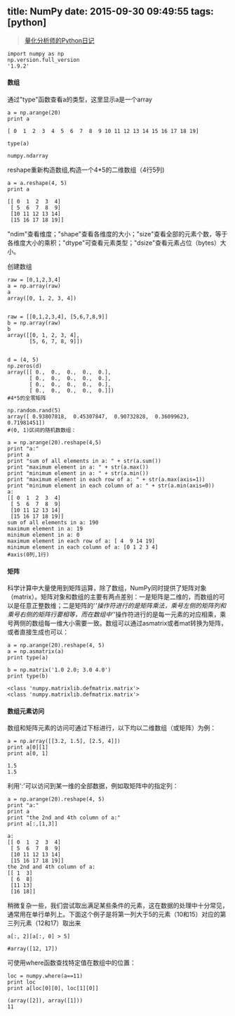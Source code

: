 title: NumPy
date: 2015-09-30 09:49:55
tags: [python]
---

> [量化分析师的Python日记](https://uqer.io/community/share/54ca15f9f9f06c276f651a56 "Title")

```
import numpy as np
np.version.full_version
'1.9.2'
```

#### 数组

通过"type"函数查看a的类型，这里显示a是一个array

```
a = np.arange(20)
print a

[ 0  1  2  3  4  5  6  7  8  9 10 11 12 13 14 15 16 17 18 19]

type(a)

numpy.ndarray
```

reshape重新构造数组,构造一个4*5的二维数组（4行5列)

```
a = a.reshape(4, 5)
print a

[[ 0  1  2  3  4]
 [ 5  6  7  8  9]
 [10 11 12 13 14]
 [15 16 17 18 19]]

```

"ndim"查看维度；"shape"查看各维度的大小；"size"查看全部的元素个数，等于各维度大小的乘积；"dtype"可查看元素类型；"dsize"查看元素占位（bytes）大小。



创建数组

```
raw = [0,1,2,3,4]
a = np.array(raw)
a
array([0, 1, 2, 3, 4])


raw = [[0,1,2,3,4], [5,6,7,8,9]]
b = np.array(raw)
b
array([[0, 1, 2, 3, 4],
       [5, 6, 7, 8, 9]])
       
       
d = (4, 5)
np.zeros(d)
array([[ 0.,  0.,  0.,  0.,  0.],
       [ 0.,  0.,  0.,  0.,  0.],
       [ 0.,  0.,  0.,  0.,  0.],
       [ 0.,  0.,  0.,  0.,  0.]])
#4*5的全零矩阵

np.random.rand(5)
array([ 0.93807818,  0.45307847,  0.90732828,  0.36099623,  0.71981451])
#(0, 1)区间的随机数数组：

a = np.arange(20).reshape(4,5)
print "a:"
print a
print "sum of all elements in a: " + str(a.sum())
print "maximum element in a: " + str(a.max())
print "minimum element in a: " + str(a.min())
print "maximum element in each row of a: " + str(a.max(axis=1))
print "minimum element in each column of a: " + str(a.min(axis=0))
a:
[[ 0  1  2  3  4]
 [ 5  6  7  8  9]
 [10 11 12 13 14]
 [15 16 17 18 19]]
sum of all elements in a: 190
maximum element in a: 19
minimum element in a: 0
maximum element in each row of a: [ 4  9 14 19]
minimum element in each column of a: [0 1 2 3 4]
#axis(0列,1行)
```

#### 矩阵
科学计算中大量使用到矩阵运算，除了数组，NumPy同时提供了矩阵对象（matrix）。矩阵对象和数组的主要有两点差别：一是矩阵是二维的，而数组的可以是任意正整数维；二是矩阵的'*'操作符进行的是矩阵乘法，乘号左侧的矩阵列和乘号右侧的矩阵行要相等，而在数组中'*'操作符进行的是每一元素的对应相乘，乘号两侧的数组每一维大小需要一致。数组可以通过asmatrix或者mat转换为矩阵，或者直接生成也可以：

```
a = np.arange(20).reshape(4, 5)
a = np.asmatrix(a)
print type(a)

b = np.matrix('1.0 2.0; 3.0 4.0')
print type(b)

<class 'numpy.matrixlib.defmatrix.matrix'>
<class 'numpy.matrixlib.defmatrix.matrix'>
```

#### 数组元素访问
数组和矩阵元素的访问可通过下标进行，以下均以二维数组（或矩阵）为例：

```
a = np.array([[3.2, 1.5], [2.5, 4]])
print a[0][1]
print a[0, 1]

1.5
1.5
```

利用':'可以访问到某一维的全部数据，例如取矩阵中的指定列：

```
a = np.arange(20).reshape(4, 5)
print "a:"
print a
print "the 2nd and 4th column of a:"
print a[:,[1,3]]

a:
[[ 0  1  2  3  4]
 [ 5  6  7  8  9]
 [10 11 12 13 14]
 [15 16 17 18 19]]
the 2nd and 4th column of a:
[[ 1  3]
 [ 6  8]
 [11 13]
 [16 18]]
```


稍微复杂一些，我们尝试取出满足某些条件的元素，这在数据的处理中十分常见，通常用在单行单列上。下面这个例子是将第一列大于5的元素（10和15）对应的第三列元素（12和17）取出来

```
a[:, 2][a[:, 0] > 5]

#array([12, 17])
```

可使用where函数查找特定值在数组中的位置：

```
loc = numpy.where(a==11)
print loc
print a[loc[0][0], loc[1][0]]

(array([2]), array([1]))
11
```
